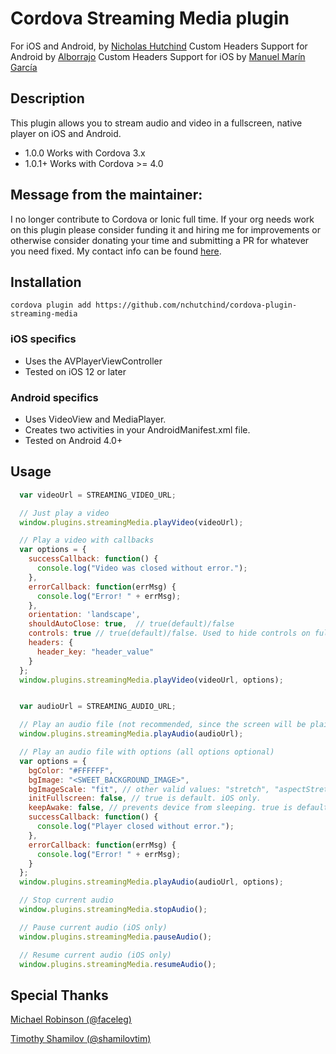 # Cordova Streaming Media plugin

For iOS and Android, by [Nicholas Hutchind](https://github.com/nchutchind)
Custom Headers Support for Android by [Alborrajo](https://github.com/alborrajo)
Custom Headers Support for iOS by [Manuel Marín García](https://github.com/PhantomPainX)

## Description

This plugin allows you to stream audio and video in a fullscreen, native player on iOS and Android.

* 1.0.0 Works with Cordova 3.x
* 1.0.1+ Works with Cordova >= 4.0

## Message from the maintainer:

I no longer contribute to Cordova or Ionic full time. If your org needs work on this plugin please consider funding it and hiring me for improvements or otherwise consider donating your time and submitting a PR for whatever you need fixed. My contact info can be found [here](https://github.com/shamilovtim). 

## Installation

```
cordova plugin add https://github.com/nchutchind/cordova-plugin-streaming-media
```

### iOS specifics
* Uses the AVPlayerViewController
* Tested on iOS 12 or later

### Android specifics
* Uses VideoView and MediaPlayer.
* Creates two activities in your AndroidManifest.xml file.
* Tested on Android 4.0+

## Usage

```javascript
  var videoUrl = STREAMING_VIDEO_URL;

  // Just play a video
  window.plugins.streamingMedia.playVideo(videoUrl);

  // Play a video with callbacks
  var options = {
    successCallback: function() {
      console.log("Video was closed without error.");
    },
    errorCallback: function(errMsg) {
      console.log("Error! " + errMsg);
    },
    orientation: 'landscape',
    shouldAutoClose: true,  // true(default)/false
    controls: true // true(default)/false. Used to hide controls on fullscreen
    headers: {
      header_key: "header_value"
    }
  };
  window.plugins.streamingMedia.playVideo(videoUrl, options);


  var audioUrl = STREAMING_AUDIO_URL;

  // Play an audio file (not recommended, since the screen will be plain black)
  window.plugins.streamingMedia.playAudio(audioUrl);

  // Play an audio file with options (all options optional)
  var options = {
    bgColor: "#FFFFFF",
    bgImage: "<SWEET_BACKGROUND_IMAGE>",
    bgImageScale: "fit", // other valid values: "stretch", "aspectStretch"
    initFullscreen: false, // true is default. iOS only.
    keepAwake: false, // prevents device from sleeping. true is default. Android only.
    successCallback: function() {
      console.log("Player closed without error.");
    },
    errorCallback: function(errMsg) {
      console.log("Error! " + errMsg);
    }
  };
  window.plugins.streamingMedia.playAudio(audioUrl, options);

  // Stop current audio
  window.plugins.streamingMedia.stopAudio();

  // Pause current audio (iOS only)
  window.plugins.streamingMedia.pauseAudio();

  // Resume current audio (iOS only)
  window.plugins.streamingMedia.resumeAudio();  

```

## Special Thanks

[Michael Robinson (@faceleg)](https://github.com/faceleg)

[Timothy Shamilov (@shamilovtim)](https://github.com/shamilovtim)
